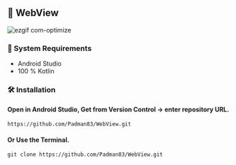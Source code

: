 ## 📱 WebView

![ezgif com-optimize](https://user-images.githubusercontent.com/45048950/91483655-9b0c2380-e8da-11ea-97b8-55c800aa7607.gif)

### 🧰 System Requirements

* Android Studio
* 100 % Kotlin

### 🛠️ Installation 

#### Open in Android Studio, Get from Version Control -> enter repository URL.

```
https://github.com/Padman83/WebView.git
```

#### Or Use the Terminal.

```
git clone https://github.com/Padman83/WebView.git
